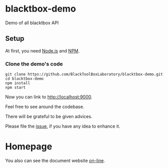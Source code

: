 # blacktbox-demo

Demo of all blacktbox API

## Setup

At first, you need [Node.js](https://nodejs.org/en/) and [NPM](https://www.npmjs.com).

### Clone the demo's code

    git clone https://github.com/BlackToolBoxLaboratory/blacktbox-demo.git
    cd blacktbox-demo
    npm install
    npm start

Now you can link to [http://localhost:9000](http://localhost:9000).

Feel free to see around the codebase.

There will be grateful to be given advices. 

Please file the [issue](https://github.com/BlackToolBoxLaboratory/blacktbox-demo/issues), if you have any idea to enhance it.  

# Homepage

You also can see the document website [on-line](https://blacktoolboxlaboratory.github.io/).                                    
